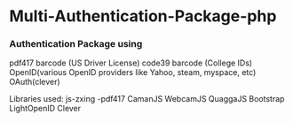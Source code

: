 # Multi-Authentication-Package-php
<h3>Authentication Package using</h3>

pdf417 barcode (US Driver License)
code39 barcode (College IDs)
OpenID(various OpenID providers like Yahoo, steam, myspace, etc)
OAuth(clever)

Libraries used:
js-zxing -pdf417 
CamanJS
WebcamJS
QuaggaJS
Bootstrap
LightOpenID
Clever




